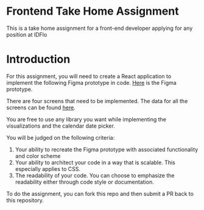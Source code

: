 # Frontend Take Home Assignment

This is a take home assignment for a front-end developer applying for any position at IDFlo

# Introduction

For this assignment, you will need to create a React application to implement the following Figma prototype in code. [Here](https://www.figma.com/file/vMUkje6TQHZ1RdMNrQCHj3/Take-Home-Assignment?node-id=0%3A1) is the Figma prototype.

There are four screens that need to be implemented. The data for all the screens can be found [here](https://gist.github.com/redixhumayun/117f7f2c9b132e632a50ed5a323f9c1e).

You are free to use any library you want while implementing the visualizations and the calendar date picker.

You will be judged on the following criteria:

1. Your ability to recreate the Figma prototype with associated functionality and color scheme
2. Your ability to architect your code in a way that is scalable. This especially applies to CSS.
3. The readability of your code. You can choose to emphasize the readability either through code style or documentation.

To do the assignment, you can fork this repo and then submit a PR back to this repository.
